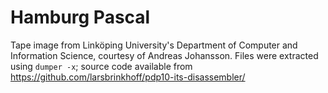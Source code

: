 # Hamburg Pascal

Tape image from Linköping University's Department of Computer and
Information Science, courtesy of Andreas Johansson.  Files were
extracted using `dumper -x`; source code available from
https://github.com/larsbrinkhoff/pdp10-its-disassembler/

